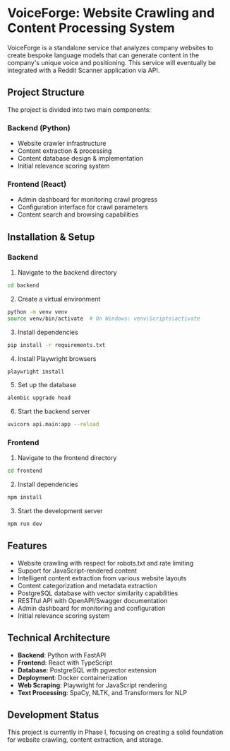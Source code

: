 # VoiceForge: Website Crawling and Content Processing System

VoiceForge is a standalone service that analyzes company websites to create bespoke language models that can generate content in the company's unique voice and positioning. This service will eventually be integrated with a Reddit Scanner application via API.

## Project Structure

The project is divided into two main components:

### Backend (Python)
- Website crawler infrastructure
- Content extraction & processing
- Content database design & implementation
- Initial relevance scoring system

### Frontend (React)
- Admin dashboard for monitoring crawl progress
- Configuration interface for crawl parameters
- Content search and browsing capabilities

## Installation & Setup

### Backend
1. Navigate to the backend directory
```bash
cd backend
```

2. Create a virtual environment
```bash
python -m venv venv
source venv/bin/activate  # On Windows: venv\Scripts\activate
```

3. Install dependencies
```bash
pip install -r requirements.txt
```

4. Install Playwright browsers
```bash
playwright install
```

5. Set up the database
```bash
alembic upgrade head
```

6. Start the backend server
```bash
uvicorn api.main:app --reload
```

### Frontend
1. Navigate to the frontend directory
```bash
cd frontend
```

2. Install dependencies
```bash
npm install
```

3. Start the development server
```bash
npm run dev
```

## Features

- Website crawling with respect for robots.txt and rate limiting
- Support for JavaScript-rendered content
- Intelligent content extraction from various website layouts
- Content categorization and metadata extraction
- PostgreSQL database with vector similarity capabilities
- RESTful API with OpenAPI/Swagger documentation
- Admin dashboard for monitoring and configuration
- Initial relevance scoring system

## Technical Architecture

- **Backend**: Python with FastAPI
- **Frontend**: React with TypeScript
- **Database**: PostgreSQL with pgvector extension
- **Deployment**: Docker containerization
- **Web Scraping**: Playwright for JavaScript rendering
- **Text Processing**: SpaCy, NLTK, and Transformers for NLP

## Development Status

This project is currently in Phase I, focusing on creating a solid foundation for website crawling, content extraction, and storage.